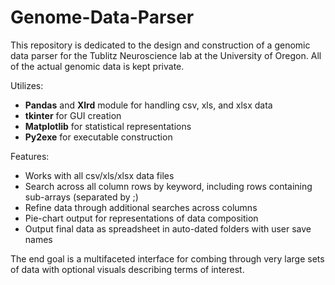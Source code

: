 # Genome-Data-Parser

This repository is dedicated to the design and construction of a genomic data parser for the Tublitz Neuroscience lab at the University of Oregon. All of the actual genomic data is kept private.

Utilizes:
* <b>Pandas</b> and <b>Xlrd</b> module for handling csv, xls, and xlsx data
* <b>tkinter</b> for GUI creation
* <b>Matplotlib</b> for statistical representations
* <b>Py2exe</b> for executable construction

Features:
* Works with all csv/xls/xlsx data files
* Search across all column rows by keyword, including rows containing sub-arrays (separated by ;)
* Refine data through additional searches across columns
* Pie-chart output for representations of data composition
* Output final data as spreadsheet in auto-dated folders with user save names

The end goal is a multifaceted interface for combing through very large sets of data with optional visuals describing terms of interest.
